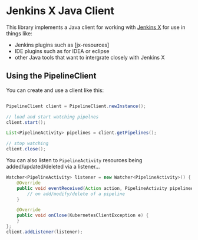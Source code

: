 # Jenkins X Java Client

This library implements a Java client for working with [Jenkins X](https://jenkins-x.io/) for use in things like:

* Jenkins plugins such as [jx-resources]
* IDE plugins such as for IDEA or eclipse 
* other Java tools that want to intergrate closely with Jenkins X

## Using the PipelineClient

You can create and use a client like this:

```java

PipelineClient client = PipelineClient.newInstance();

// load and start watching pipelnes
client.start();

List<PipelineActivity> pipelines = client.getPipelines();

// stop watching
client.close();
```

You can also listen to `PipelineActivity` resources being added/updated/deleted via a listener...

```java
Watcher<PipelineActivity> listener = new Watcher<PipelineActivity>() {
    @Override
    public void eventReceived(Action action, PipelineActivity pipelineActivity) {
        // on add/modify/delete of a pipeline
    }

    @Override
    public void onClose(KubernetesClientException e) {       
    }
};
client.addListener(listener);
```


                          